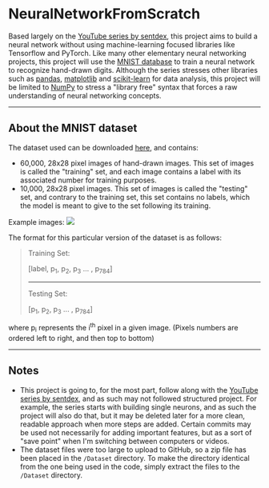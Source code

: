 # NeuralNetworkFromScratch

Based largely on the 
[YouTube series by sentdex](https://www.youtube.com/watch?v=Wo5dMEP_BbI&list=PLQVvvaa0QuDcjD5BAw2DxE6OF2tius3V3), 
this project aims to build a neural network without using machine-learning focused libraries like Tensorflow and PyTorch.
Like many other elementary neural networking projects, this project will use the [MNIST database](https://en.wikipedia.org/wiki/MNIST_database) to train a neural network to recognize hand-drawn digits.
Although the series stresses other libraries such as 
[pandas](https://pandas.pydata.org/), 
[matplotlib](https://matplotlib.org/) and 
[scikit-learn](https://scikit-learn.org/) 
for data analysis, this project will be limited to 
[NumPy](https://numpy.org/) 
to stress a "library free" syntax that forces a raw understanding of neural networking concepts.

***

## About the MNIST dataset

The dataset used can be downloaded 
[here](https://www.kaggle.com/datasets/oddrationale/mnist-in-csv),
and contains:

- 60,000, 28x28 pixel images of hand-drawn images. This set of images is called the "training" set, and each image contains a label with its associated number for training purposes.
- 10,000, 28x28 pixel images. This set of images is called the "testing" set, and contrary to the training set, this set contains no labels, which the model is meant to give to the set following its training.

Example images:
![](https://machinelearningmastery.com/wp-content/uploads/2019/02/Plot-of-a-Subset-of-Images-from-the-MNIST-Dataset.png)

The format for this particular version of the dataset is as follows:
> Training Set:
> 
> [label, p<sub>1</sub>, p<sub>2</sub>, p<sub>3</sub> ... , p<sub>784</sub>]
> 
> ***
> 
> Testing Set:
> 
> [p<sub>1</sub>, p<sub>2</sub>, p<sub>3</sub> ... , p<sub>784</sub>]

where p<sub>i</sub> represents the i<sup>th</sup> pixel in a given image.
(Pixels numbers are ordered left to right, and then top to bottom)
***

## Notes
- This project is going to, for the most part, follow along with the 
[YouTube series by sentdex](https://www.youtube.com/watch?v=Wo5dMEP_BbI&list=PLQVvvaa0QuDcjD5BAw2DxE6OF2tius3V3), 
and as such may not followed structured project. For example, the series starts with building single neurons, and as such the project will also do that, but it 
may be deleted later for a more clean, readable approach when more steps are added. Certain commits may be used not
necessarily for adding important features, but as a sort of "save point" when I'm switching between computers or videos.
- The dataset files were too large to upload to GitHub, so a zip file has been placed in the `/Dataset` directory. To make the directory identical from the one being used in the code, simply extract the files to the `/Dataset` directory.